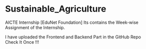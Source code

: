 # Sustainable_Agriculture
AICTE Internship [EduNet Foundation]
Its contains the Week-wise Assignment of the Internship.

I have uploaded the Frontend and Backend Part in the GitHub Repo <br>
Check It Once !!!
